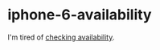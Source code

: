 iphone-6-availability
=====================

I'm tired of [checking availability](https://reserve.cdn-apple.com/CA/en_CA/reserve/iPhone/availability).
